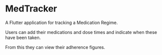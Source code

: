# MedTracker

A Flutter application for tracking a Medication Regime.

Users can add their medications and dose times and indicate when these have been taken.

From this they can view their adherence figures.


